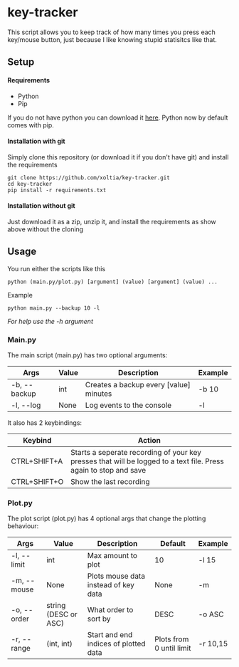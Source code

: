 # key-tracker
This script allows you to keep track of how many times you press each key/mouse button,
just because I like knowing stupid statisitcs like that.

## Setup
#### Requirements
* Python
* Pip

If you do not have python you can download it [here](https://www.python.org/). Python now by default
comes with pip.

#### Installation with git
Simply clone this repository (or download it if you don't have git) and install the requirements
```
git clone https://github.com/xoltia/key-tracker.git
cd key-tracker
pip install -r requirements.txt
```

#### Installation without git
Just download it as a zip, unzip it, and install the requirements as show above without the cloning


## Usage
You run either the scripts like this
```
python (main.py/plot.py) [argument] (value) [argument] (value) ...
```
Example
```
python main.py --backup 10 -l
```
_For help use the -h argument_

### Main.py

The main script (main.py) has two optional arguments:

Args | Value | Description | Example
-----|--------|-------------|--------
-b, --backup | int | Creates a backup every [value] minutes | -b 10
-l, --log | None | Log events to the console | -l

It also has 2 keybindings:

Keybind | Action
--------|-------
CTRL+SHIFT+A | Starts a seperate recording of your key presses that will be logged to a text file. Press again to stop and save
CTRL+SHIFT+O | Show the last recording

### Plot.py

The plot script (plot.py) has 4 optional args that change the plotting behaviour:

Args | Value | Description | Default | Example
-----|-------|-------------|---------| -------
-l, --limit | int | Max amount to plot | 10 | -l 15
-m, --mouse | None | Plots mouse data instead of key data | None | -m
-o, --order | string (DESC or ASC) | What order to sort by | DESC | -o ASC
-r, --range | (int, int) | Start and end indices of plotted data | Plots from 0 until limit | -r 10,15

